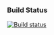 ### Build  Status

[![Build status](https://ci.appveyor.com/api/projects/status/l2gsinsu7oyg2wmd?svg=true)](https://ci.appveyor.com/project/dim4ik1985/for-in)
